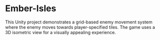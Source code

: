 # Ember-Isles
 This Unity project demonstrates a grid-based enemy movement system where the enemy moves towards player-specified tiles. The game uses a 3D isometric view for a visually appealing experience.

